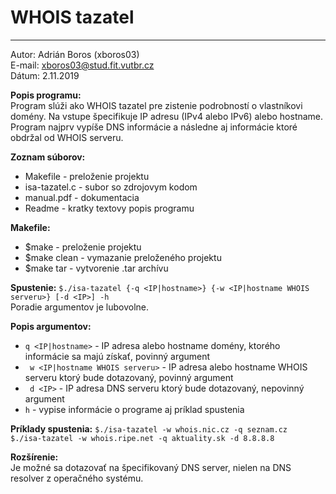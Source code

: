 # WHOIS tazatel
*************

Autor:	Adrián Boros (xboros03)  
E-mail: xboros03@stud.fit.vutbr.cz  
Dátum:	2.11.2019  

**Popis programu:**  
Program slúži ako WHOIS tazatel pre zistenie podrobností o vlastníkovi domény. Na vstupe špecifikuje IP adresu (IPv4 alebo IPv6) alebo hostname. Program najprv vypíše DNS informácie a následne aj informácie ktoré obdržal od WHOIS serveru. 

**Zoznam súborov:**
- Makefile 		- preloženie projektu
- isa-tazatel.c 	- subor so zdrojovym kodom
- manual.pdf		- dokumentacia	
- Readme			- kratky textovy popis programu

**Makefile:**
- $make		- preloženie projektu
- $make clean	- vymazanie preloženého projektu
- $make tar	- vytvorenie .tar archívu

**Spustenie:**
`$./isa-tazatel {-q <IP|hostname>} {-w <IP|hostname WHOIS serveru>} [-d <IP>] -h`  
Poradie argumentov je lubovolne.

**Popis argumentov:**
- `q <IP|hostname>` - IP adresa alebo hostname domény, ktorého informácie sa majú získať, povinný argument
- ` w <IP|hostname WHOIS serveru>` - IP adresa alebo hostname WHOIS serveru ktorý bude dotazovaný, povinný argument
- ` d <IP>` - IP adresa DNS serveru ktorý bude dotazovaný, nepovinný argument
- `h` - vypise informácie o programe aj príklad spustenia

**Príklady spustenia:**
`$./isa-tazatel -w whois.nic.cz -q seznam.cz`  
`$./isa-tazatel -w whois.ripe.net -q aktuality.sk -d 8.8.8.8`

**Rozšírenie:**  
Je možné sa dotazovať na špecifikovaný DNS server, nielen na DNS resolver z operačného systému.

